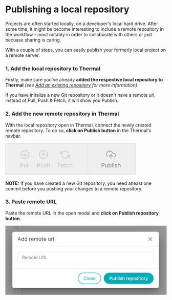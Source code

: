 # Publishing a local repository

Projects are often started locally, on a developer's local hard drive. After some time, it might be become interesting to include a remote repository in the workflow - most notably in order to collaborate with others or just becuase sharing is caring.

With a couple of steps, you can easily publish your formerly local project on a remote server.

### 1. Add the local repository to Thermal

Firstly, make sure you've already **added the respective local repository to Thermal** _(see [Add an existing repository](./add-existing-repository) for more information)_.

If you have initalize a new Git repository or it doesn't have a remote url, instead of Pull, Push & Fetch, it will show you Publish.

### 2. Add the new remote repository in Thermal

With the local repository open in Thermal, connect the newly created remote repository. To do so, **click on Publish button** in the Thermal's navbar.

![Publishing to remote repository](./images/publish-repository-icon.png)

**NOTE:** If you have created a new Git repository, you need atleast one commit before you pushing your changes to a remote repository.

### 3. Paste remote URL

Paste the remote URL in the open modal and **click on Publish repository button**.

![Add remote url to your Git repository](./images/add-remote-url.png)
